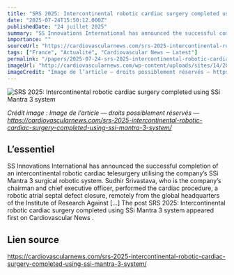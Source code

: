 ```yaml
---
title: "SRS 2025: Intercontinental robotic cardiac surgery completed using SSi Mantra 3 system"
date: "2025-07-24T15:50:12.000Z"
publishedDate: "24 juillet 2025"
summary: "SS Innovations International has announced the successful completion of an intercontinental robotic cardiac telesurgery utilising the company’s SSi Mantra 3 surgical robotic system. Sudhir Srivastava, who is the company’s chairman and chief executive officer, performed the cardiac procedure, a robotic atrial septal defect closure, remotely from the global headquarters of the Institute of Research Against [&#8230;] The post SRS 2025: Intercontinental robotic cardiac surgery completed using SSi Mantra 3 system appeared first on Cardiovascular News ."
importance: ""
sourceUrl: "https://cardiovascularnews.com/srs-2025-intercontinental-robotic-cardiac-surgery-completed-using-ssi-mantra-3-system/"
tags: ["France", "Actualité", "Cardiovascular News — Latest"]
permalink: "/papers/2025-07-24-srs-2025-intercontinental-robotic-cardiac-surgery-completed-using-ssi-mantra-3-system"
imageUrl: "http://cardiovascularnews.com/wp-content/uploads/sites/14/2025/07/IMG_5586-scaled.jpeg"
imageCredit: "Image de l’article — droits possiblement réservés — https://cardiovascularnews.com/srs-2025-intercontinental-robotic-cardiac-surgery-completed-using-ssi-mantra-3-system/"
---
```


![SRS 2025: Intercontinental robotic cardiac surgery completed using SSi Mantra 3 system](http://cardiovascularnews.com/wp-content/uploads/sites/14/2025/07/IMG_5586-scaled.jpeg)

*Crédit image : Image de l’article — droits possiblement réservés — https://cardiovascularnews.com/srs-2025-intercontinental-robotic-cardiac-surgery-completed-using-ssi-mantra-3-system/*

## L’essentiel

SS Innovations International has announced the successful completion of an intercontinental robotic cardiac telesurgery utilising the company’s SSi Mantra 3 surgical robotic system. Sudhir Srivastava, who is the company’s chairman and chief executive officer, performed the cardiac procedure, a robotic atrial septal defect closure, remotely from the global headquarters of the Institute of Research Against [&#8230;] The post SRS 2025: Intercontinental robotic cardiac surgery completed using SSi Mantra 3 system appeared first on Cardiovascular News .

## Lien source

https://cardiovascularnews.com/srs-2025-intercontinental-robotic-cardiac-surgery-completed-using-ssi-mantra-3-system/

